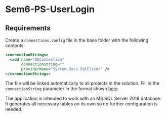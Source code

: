 # Sem6-PS-UserLogin
## Requirements
Create a `connections.config` file in the base folder with the following contents:
```xml
<connectionStrings>
  <add name="DbConnection"
       connectionString=""
       providerName="System.Data.SqlClient" />
</connectionStrings>
```
The file will be linked automatically to all projects in the solution. Fill in the `connectionString` parameter in the format shown [here](https://www.connectionstrings.com/sqlconnection/connect-via-an-ip-address/).

The application is intended to work with an MS SQL Server 2019 database. It generates all necessary tables on its own so no further configuration is needed.
